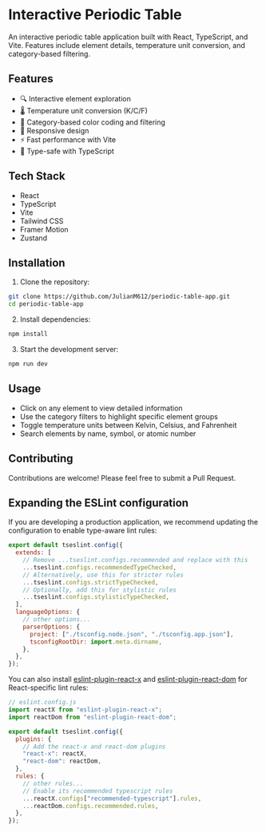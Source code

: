 # Interactive Periodic Table

An interactive periodic table application built with React, TypeScript, and Vite. Features include element details, temperature unit conversion, and category-based filtering.

## Features

- 🔍 Interactive element exploration
- 🌡️ Temperature unit conversion (K/C/F)
- 🎨 Category-based color coding and filtering
- 📱 Responsive design
- ⚡ Fast performance with Vite
- 🎯 Type-safe with TypeScript

## Tech Stack

- React
- TypeScript
- Vite
- Tailwind CSS
- Framer Motion
- Zustand

## Installation

1. Clone the repository:
```bash
git clone https://github.com/JulianM612/periodic-table-app.git
cd periodic-table-app
```

2. Install dependencies:
```bash
npm install
```

3. Start the development server:
```bash
npm run dev
```

## Usage

- Click on any element to view detailed information
- Use the category filters to highlight specific element groups
- Toggle temperature units between Kelvin, Celsius, and Fahrenheit
- Search elements by name, symbol, or atomic number

## Contributing

Contributions are welcome! Please feel free to submit a Pull Request.

## Expanding the ESLint configuration

If you are developing a production application, we recommend updating the configuration to enable type-aware lint rules:

```js
export default tseslint.config({
  extends: [
    // Remove ...tseslint.configs.recommended and replace with this
    ...tseslint.configs.recommendedTypeChecked,
    // Alternatively, use this for stricter rules
    ...tseslint.configs.strictTypeChecked,
    // Optionally, add this for stylistic rules
    ...tseslint.configs.stylisticTypeChecked,
  ],
  languageOptions: {
    // other options...
    parserOptions: {
      project: ["./tsconfig.node.json", "./tsconfig.app.json"],
      tsconfigRootDir: import.meta.dirname,
    },
  },
});
```

You can also install [eslint-plugin-react-x](https://github.com/Rel1cx/eslint-react/tree/main/packages/plugins/eslint-plugin-react-x) and [eslint-plugin-react-dom](https://github.com/Rel1cx/eslint-react/tree/main/packages/plugins/eslint-plugin-react-dom) for React-specific lint rules:

```js
// eslint.config.js
import reactX from "eslint-plugin-react-x";
import reactDom from "eslint-plugin-react-dom";

export default tseslint.config({
  plugins: {
    // Add the react-x and react-dom plugins
    "react-x": reactX,
    "react-dom": reactDom,
  },
  rules: {
    // other rules...
    // Enable its recommended typescript rules
    ...reactX.configs["recommended-typescript"].rules,
    ...reactDom.configs.recommended.rules,
  },
});
```
